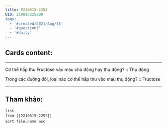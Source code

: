 ```yaml
---
title: ❓210815-2252
UID: 210815225208
tags:
  - '#created/2021/Aug/15'
  - '#question❓'
  - '#daily'
---
```


## Cards content:
---

Cơ thể hấp thu Fructose vào máu chủ động hay thụ động? :: Thụ động
<!--SR:!2021-10-09,39,290-->

Trong các đường đôi, loại nào cơ thể hấp thu vào máu thụ động? :: Fructose
<!--SR:!2021-09-04,15,290-->

---


## Tham khảo:
```dataview
list
from [[❓210815-2252]]
sort file.name asc
```